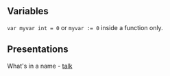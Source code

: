 Variables
---------

`var myvar int = 0` or `myvar := 0` inside a function only.

Presentations
-------------
What's in a name - [talk](https://talks.golang.org/2014/names.slide)
